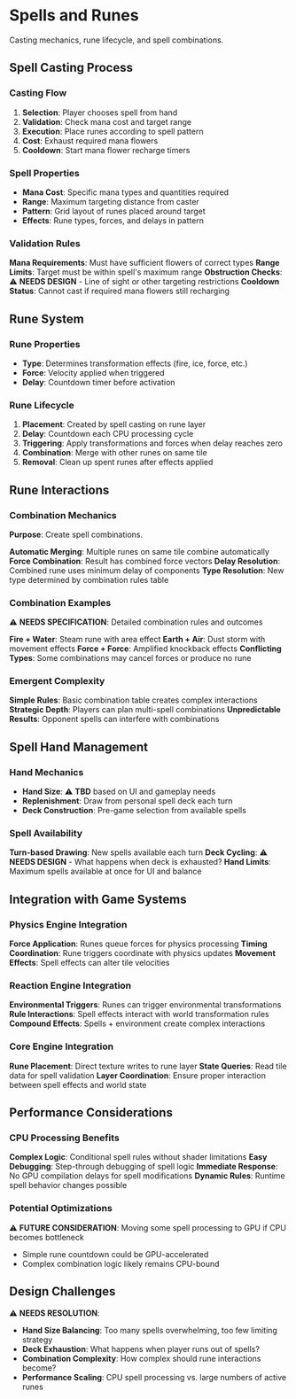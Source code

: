 # Spells and Runes

Casting mechanics, rune lifecycle, and spell combinations.

## Spell Casting Process

### Casting Flow
1. **Selection**: Player chooses spell from hand
2. **Validation**: Check mana cost and target range
3. **Execution**: Place runes according to spell pattern
4. **Cost**: Exhaust required mana flowers
5. **Cooldown**: Start mana flower recharge timers

### Spell Properties
- **Mana Cost**: Specific mana types and quantities required
- **Range**: Maximum targeting distance from caster
- **Pattern**: Grid layout of runes placed around target
- **Effects**: Rune types, forces, and delays in pattern

### Validation Rules
**Mana Requirements**: Must have sufficient flowers of correct types
**Range Limits**: Target must be within spell's maximum range
**Obstruction Checks**: ⚠️ **NEEDS DESIGN** - Line of sight or other targeting restrictions
**Cooldown Status**: Cannot cast if required mana flowers still recharging

## Rune System

### Rune Properties
- **Type**: Determines transformation effects (fire, ice, force, etc.)
- **Force**: Velocity applied when triggered  
- **Delay**: Countdown timer before activation

### Rune Lifecycle
1. **Placement**: Created by spell casting on rune layer
2. **Delay**: Countdown each CPU processing cycle
3. **Triggering**: Apply transformations and forces when delay reaches zero
4. **Combination**: Merge with other runes on same tile
5. **Removal**: Clean up spent runes after effects applied

## Rune Interactions

### Combination Mechanics
**Purpose**: Create spell combinations.

**Automatic Merging**: Multiple runes on same tile combine automatically
**Force Combination**: Result has combined force vectors
**Delay Resolution**: Combined rune uses minimum delay of components
**Type Resolution**: New type determined by combination rules table

### Combination Examples
⚠️ **NEEDS SPECIFICATION**: Detailed combination rules and outcomes

**Fire + Water**: Steam rune with area effect
**Earth + Air**: Dust storm with movement effects
**Force + Force**: Amplified knockback effects
**Conflicting Types**: Some combinations may cancel forces or produce no rune

### Emergent Complexity
**Simple Rules**: Basic combination table creates complex interactions
**Strategic Depth**: Players can plan multi-spell combinations
**Unpredictable Results**: Opponent spells can interfere with combinations

## Spell Hand Management

### Hand Mechanics
- **Hand Size**: ⚠️ **TBD** based on UI and gameplay needs
- **Replenishment**: Draw from personal spell deck each turn
- **Deck Construction**: Pre-game selection from available spells

### Spell Availability
**Turn-based Drawing**: New spells available each turn
**Deck Cycling**: ⚠️ **NEEDS DESIGN** - What happens when deck is exhausted?
**Hand Limits**: Maximum spells available at once for UI and balance

## Integration with Game Systems

### Physics Engine Integration
**Force Application**: Runes queue forces for physics processing
**Timing Coordination**: Rune triggers coordinate with physics updates
**Movement Effects**: Spell effects can alter tile velocities

### Reaction Engine Integration  
**Environmental Triggers**: Runes can trigger environmental transformations
**Rule Interactions**: Spell effects interact with world transformation rules
**Compound Effects**: Spells + environment create complex interactions

### Core Engine Integration
**Rune Placement**: Direct texture writes to rune layer
**State Queries**: Read tile data for spell validation
**Layer Coordination**: Ensure proper interaction between spell effects and world state

## Performance Considerations

### CPU Processing Benefits
**Complex Logic**: Conditional spell rules without shader limitations
**Easy Debugging**: Step-through debugging of spell logic
**Immediate Response**: No GPU compilation delays for spell modifications
**Dynamic Rules**: Runtime spell behavior changes possible

### Potential Optimizations
⚠️ **FUTURE CONSIDERATION**: Moving some spell processing to GPU if CPU becomes bottleneck
- Simple rune countdown could be GPU-accelerated
- Complex combination logic likely remains CPU-bound

## Design Challenges

⚠️ **NEEDS RESOLUTION**:
- **Hand Size Balancing**: Too many spells overwhelming, too few limiting strategy
- **Deck Exhaustion**: What happens when player runs out of spells?
- **Combination Complexity**: How complex should rune interactions become?
- **Performance Scaling**: CPU spell processing vs. large numbers of active runes